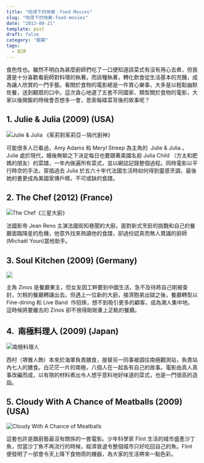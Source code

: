 ```yaml
---
title: "吃得下的快樂：Food Movies"
slug: "吃得下的快樂-food-movies"
date: "2013-08-21"
template: post
draft: false
category: "銀幕"
tags:
  - 影評
---
```


食色性也。雖然不明白為甚麼廚師們吃了一口便知道該菜式有沒有用心去煮，但我還是十分喜歡看廚師對料理的執著。而該種執著，轉化飲食從生活基本的充饑，成為讓人欣賞的一門手藝。看關於食物的電影總是一件賞心樂事，大多是以輕鬆幽默佐餐，送到觀眾的口中。這次貪心地選了五套不同國家、類型關於食物的電影，大家以後開飯的時候會否想多一會，思索每碟菜背後的故事呢？

## 1. Julie & Julia (2009) (USA)

![Julie & Julia 《茱莉對茱莉亞－隔代廚神》](/media/2009_julie_and_julia_002.jpg)

可能很多人已看過，Amy Adams 和 Meryl Streep 為主角的  Julie & Julia 。Julie 處於現代，婚後無聊之下決定每日也要跟著美國名廚 Julia Child （方太和肥媽的朋友）的菜譜，一年內做遍所有菜式，並以網誌記錄整個過程。同時電影以平行時空的手法，穿插過去 Julia 於五六十年代法國生活時如何得到靈感烹調，最後她的書更成為美國家傳戶曉，不可或缺的食譜。

## 2. The Chef (2012) (France)

![The Chef《三星大廚》](/media/comme7.jpg)

法國影帝 Jean Reno 主演法國街知巷聞的大廚，面對新式烹飪的挑戰和自己的餐廳面臨降星的危機，他意外找來熟讀他的食譜，卻過份認真而無人賞識的廚師(Michaël Youn)當他助手。

## 3. Soul Kitchen (2009) (Germany)

![](/media/717o8z8iaol-_sl1500_.jpg)

主角 Zinos 是餐廳東主，但女友因工幹要到中國生活，急不及待將自己剛被查封，欠稅的餐廳轉讓出去。但遇上一位新的大廚，接濟胞弟出獄之後，餐廳轉型以 Fine-dining 和 Live Band  作招徠，想不到吸引更多的顧客，成為潮人集中地，這時候將要離去的 Zinos 卻不捨得剛剛重上正軌的餐廳。

## 4.  南極料理人 (2009) (Japan)

![南極料理人](/media/chef3.jpg)

西村（堺雅人飾）本來於海軍負責膳食，接替另一同事被調往南極觀測站，負責站內七人的膳食。白茫茫一片的南極，八個人在一起各有自己的故事。電影由真人真事改編而成，以有限的材料煮出令人想乎意料地好味道的菜式，也是一門很高的造詣。

## 5. Cloudy With A Chance of Meatballs (2009) (USA)

![Cloudy With A Chance of Meatballs](/media/cloudy-with-a-chance-of-meatballs.jpg)

這套也許是跟廚藝最沒有關係的一套電影。少年科學家 Flint 生活的城市盛產沙丁魚，但當沙丁魚不再流行的時候，經濟衰退令整個城市只好吃回自己的魚。Flint  便發明了一部會令天上降下食物雨的機器，為大家的生活帶來一點色彩。
